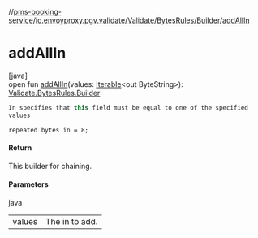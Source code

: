 //[pms-booking-service](../../../../../index.md)/[io.envoyproxy.pgv.validate](../../../index.md)/[Validate](../../index.md)/[BytesRules](../index.md)/[Builder](index.md)/[addAllIn](add-all-in.md)

# addAllIn

[java]\
open fun [addAllIn](add-all-in.md)(values: [Iterable](https://docs.oracle.com/en/java/javase/23/docs/api/java.base/java/lang/Iterable.html)&lt;out ByteString&gt;): [Validate.BytesRules.Builder](index.md)

```kotlin
In specifies that this field must be equal to one of the specified
values

```
`repeated bytes in = 8;`

#### Return

This builder for chaining.

#### Parameters

java

| | |
|---|---|
| values | The in to add. |